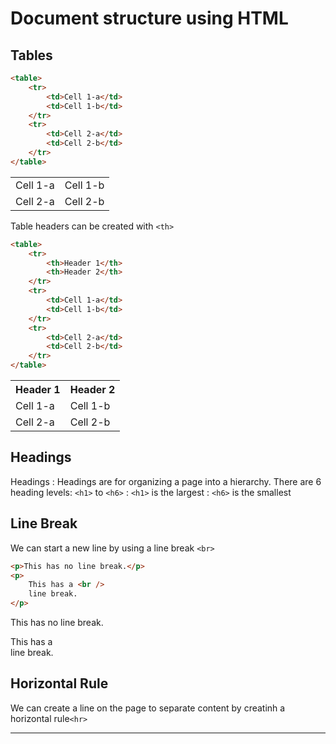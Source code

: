 # Document structure using HTML

## Tables

```html
<table>
    <tr>
        <td>Cell 1-a</td>
        <td>Cell 1-b</td>
    </tr>
    <tr>
        <td>Cell 2-a</td>
        <td>Cell 2-b</td>
    </tr>
</table>
```

<table>
    <tr>
        <td>
            Cell 1-a
        </td>
        <td>
            Cell 1-b
        </td>
    </tr>
    <tr>
        <td>
            Cell 2-a
        </td>
        <td>
            Cell 2-b
        </td>
    </tr>
</table>

Table headers can be created with `<th>`

```html
<table>
    <tr>
        <th>Header 1</th>
        <th>Header 2</th>
    </tr>
    <tr>
        <td>Cell 1-a</td>
        <td>Cell 1-b</td>
    </tr>
    <tr>
        <td>Cell 2-a</td>
        <td>Cell 2-b</td>
    </tr>
</table>
```

<table>
    <tr>
        <th>
            Header 1
        </th>
        <th>
            Header 2
        </th>
    </tr>
    <tr>
        <td>
            Cell 1-a
        </td>
        <td>
            Cell 1-b
        </td>
    </tr>
    <tr>
        <td>
            Cell 2-a
        </td>
        <td>
            Cell 2-b
        </td>
    </tr>
</table>

## Headings

Headings
: Headings are for organizing a page into a hierarchy.
There are 6 heading levels: `<h1>` to `<h6>`
: `<h1>` is the largest
: `<h6>` is the smallest

## Line Break

We can start a new line by using a line break `<br>`

```html
<p>This has no line break.</p>
<p>
    This has a <br />
    line break.
</p>
```

<p>This has no line break.</p>
<p>This has a <br> line break.</p>

## Horizontal Rule

We can create a line on the page to separate content by creatinh a horizontal rule`<hr>`

<hr>
